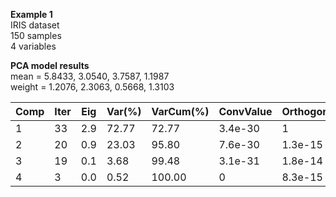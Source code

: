 **Example 1**  
IRIS dataset  
150 samples  
4 variables   

**PCA model results**  
mean	=  5.8433, 3.0540, 3.7587, 1.1987  
weight = 1.2076, 2.3063, 0.5668, 1.3103  


| Comp | Iter | Eig | Var(%) | VarCum(%) | ConvValue| Orthogonality |
| --- | ---- | --- | ----- | ------ | ----- | ----- |
|  1 | 33 | 2.9 | 72.77 | 72.77 | 3.4e-30 |       1 |
|  2 | 20 | 0.9 | 23.03 | 95.80 | 7.6e-30 | 1.3e-15 |
|  3 | 19 | 0.1 | 3.68 | 99.48 |3.1e-31  | 1.8e-14 |
|  4 | 3 | 0.0  | 0.52 | 100.00 | 0 | 8.3e-15 |

